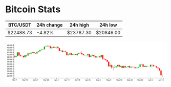 # Bitcoin Stats

BTC/USDT|24h change|24h high|24h low|
|---|---|---|---|
|$22488.73|-4.82%|$23787.30|$20846.00|

<img src="./chart.svg">
